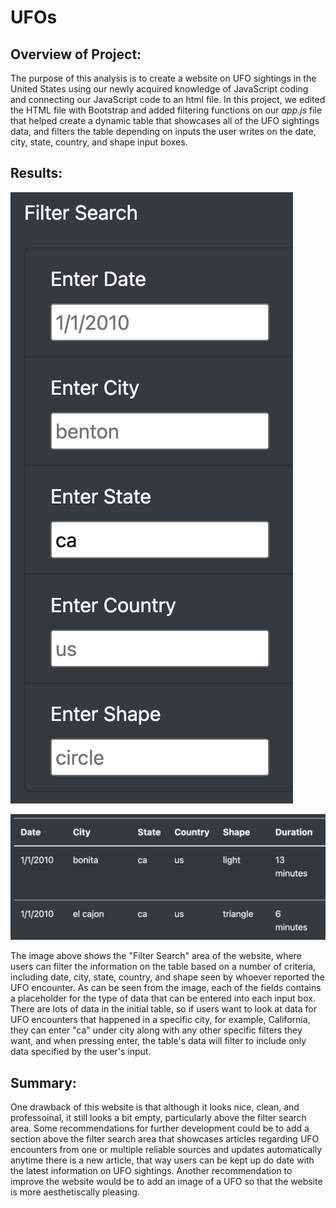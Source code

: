 # UFOs

## Overview of Project: 
The purpose of this analysis is to create a website on UFO sightings in the United States using our newly acquired knowledge of JavaScript coding and connecting our JavaScript code to an html file. In this project, we edited the HTML file with Bootstrap and added filtering functions on our *app.js* file that helped create a dynamic table that showcases all of the UFO sightings data, and filters the table depending on inputs the user writes on the date, city, state, country, and shape input boxes.

## Results:

![filter_search1](/filter_search1.png)

![filter_search2](/filter_search2.png)

The image above shows the "Filter Search" area of the website, where users can filter the information on the table based on a number of criteria, including date, city, state, country, and shape seen by whoever reported the UFO encounter. As can be seen from the image, each of the fields contains a placeholder for the type of data that can be entered into each input box. There are lots of data in the initial table, so if users want to look at data for UFO encounters that happened in a specific city, for example, California, they can enter "ca" under city along with any other specific filters they want, and when pressing enter, the table's data will filter to include only data specified by the user's input.

## Summary: 
One drawback of this website is that although it looks nice, clean, and professoinal, it still looks a bit empty, particularly above the filter search area. Some recommendations for further development could be to add a section above the filter search area that showcases articles regarding UFO encounters from one or multiple reliable sources and updates automatically anytime there is a new article, that way users can be kept up do date with the latest information on UFO sightings. Another recommendation to improve the website would be to add an image of a UFO so that the website is more aesthetiscally pleasing. 
